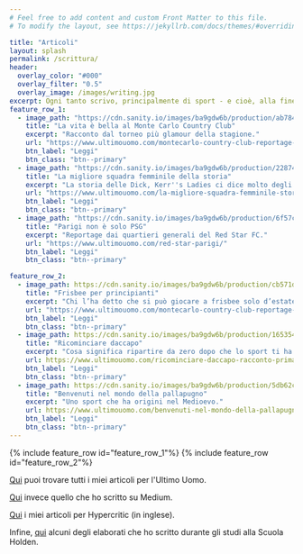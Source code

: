 ```yaml
---
# Feel free to add content and custom Front Matter to this file.
# To modify the layout, see https://jekyllrb.com/docs/themes/#overriding-theme-defaults

title: "Articoli"
layout: splash
permalink: /scrittura/
header:
  overlay_color: "#000"
  overlay_filter: "0.5"
  overlay_image: /images/writing.jpg
excerpt: Ogni tanto scrivo, principalmente di sport - e cioè, alla fine, un po' di tutto il resto. Qui alcuni dei pezzi a cui sono più affezionato, e dove trovare gli altri.
feature_row_1:
  - image_path: "https://cdn.sanity.io/images/ba9gdw6b/production/ab78411c7c55af6e264b99406b29e7a5dc068fb5-1360x640.png?w=1920&q=60&auto=format"
    title: "La vita è bella al Monte Carlo Country Club"
    excerpt: "Racconto dal torneo più glamour della stagione."
    url: "https://www.ultimouomo.com/montecarlo-country-club-reportage-tennis/"
    btn_label: "Leggi"
    btn_class: "btn--primary"
  - image_path: "https://cdn.sanity.io/images/ba9gdw6b/production/2287452b682cb375fe0e962fbd8f6a707db42e42-1360x640.png?w=1920&q=60&auto=format"
    title: "La migliore squadra femminile della storia"
    excerpt: "La storia delle Dick, Kerr''s Ladies ci dice molto degli ostacoli che ha dovuto affrontare il calcio femminile."
    url: "https://www.ultimouomo.com/la-migliore-squadra-femminile-storia-dick-kerr-ladies/"
    btn_label: "Leggi"
    btn_class: "btn--primary"
  - image_path: "https://cdn.sanity.io/images/ba9gdw6b/production/6f57ccc1f70ed8ead56fb9ed6ffc2600568c964d-1360x640.png?w=1920&q=60&auto=format"
    title: "Parigi non è solo PSG"
    excerpt: "Reportage dai quartieri generali del Red Star FC."
    url: "https://www.ultimouomo.com/red-star-parigi/"
    btn_label: "Leggi"
    btn_class: "btn--primary"

feature_row_2:
  - image_path: https://cdn.sanity.io/images/ba9gdw6b/production/cb571d39ef88606382bbf38a985d412a3fd6dd26-2720x1280.jpg?w=1920&q=60&auto=format
    title: "Frisbee per principianti"
    excerpt: "Chi l’ha detto che si può giocare a frisbee solo d’estate?"
    url: "https://www.ultimouomo.com/montecarlo-country-club-reportage-tennis/"
    btn_label: "Leggi"
    btn_class: "btn--primary"
  - image_path: https://cdn.sanity.io/images/ba9gdw6b/production/165354377bc2f54698a57164ff4ed8bdb1d2377a-1360x640.png?w=1920&q=60&auto=format
    title: "Ricominciare daccapo"
    excerpt: "Cosa significa ripartire da zero dopo che lo sport ti ha tolto tutto."
    url: https://www.ultimouomo.com/ricominciare-daccapo-racconto-prima-persona-atleta-salto-asta-incidente
    btn_label: "Leggi"
    btn_class: "btn--primary"
  - image_path: https://cdn.sanity.io/images/ba9gdw6b/production/5db62c1aa972cb16ff2be7bc7ff57281b0033ce4-1360x640.png?w=1920&q=60&auto=format
    title: "Benvenuti nel mondo della pallapugno"
    excerpt: "Uno sport che ha origini nel Medioevo."
    url: https://www.ultimouomo.com/benvenuti-nel-mondo-della-pallapugno
    btn_label: "Leggi"
    btn_class: "btn--primary"
---
```


{% include feature_row id="feature_row_1"%}
{% include feature_row id="feature_row_2"%}

[Qui](https://www.ultimouomo.com/author/nikhil-jha/) puoi trovare tutti i miei articoli per l'Ultimo Uomo.

[Qui](https://nikjha.medium.com/) invece quello che ho scritto su Medium.

[Qui](https://hypercritic.org/author/nikjha/) i miei articoli per Hypercritic (in inglese).

Infine, [qui](https://thewall.scuolaholden.it/allievi/nikhil-jha/) alcuni degli elaborati che ho scritto durante gli studi alla Scuola Holden.